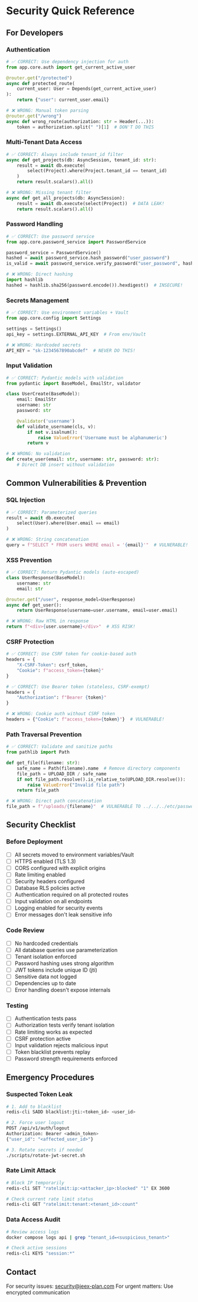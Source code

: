 # Security Quick Reference

## For Developers

### Authentication

```python
# ✅ CORRECT: Use dependency injection for auth
from app.core.auth import get_current_active_user

@router.get("/protected")
async def protected_route(
    current_user: User = Depends(get_current_active_user)
):
    return {"user": current_user.email}

# ❌ WRONG: Manual token parsing
@router.get("/wrong")
async def wrong_route(authorization: str = Header(...)):
    token = authorization.split(" ")[1]  # DON'T DO THIS
```

### Multi-Tenant Data Access

```python
# ✅ CORRECT: Always include tenant_id filter
async def get_projects(db: AsyncSession, tenant_id: str):
    result = await db.execute(
        select(Project).where(Project.tenant_id == tenant_id)
    )
    return result.scalars().all()

# ❌ WRONG: Missing tenant filter
async def get_all_projects(db: AsyncSession):
    result = await db.execute(select(Project))  # DATA LEAK!
    return result.scalars().all()
```

### Password Handling

```python
# ✅ CORRECT: Use password service
from app.core.password_service import PasswordService

password_service = PasswordService()
hashed = await password_service.hash_password("user_password")
is_valid = await password_service.verify_password("user_password", hashed)

# ❌ WRONG: Direct hashing
import hashlib
hashed = hashlib.sha256(password.encode()).hexdigest()  # INSECURE!
```

### Secrets Management

```python
# ✅ CORRECT: Use environment variables + Vault
from app.core.config import Settings

settings = Settings()
api_key = settings.EXTERNAL_API_KEY  # From env/Vault

# ❌ WRONG: Hardcoded secrets
API_KEY = "sk-1234567890abcdef"  # NEVER DO THIS!
```

### Input Validation

```python
# ✅ CORRECT: Pydantic models with validation
from pydantic import BaseModel, EmailStr, validator

class UserCreate(BaseModel):
    email: EmailStr
    username: str
    password: str

    @validator('username')
    def validate_username(cls, v):
        if not v.isalnum():
            raise ValueError('Username must be alphanumeric')
        return v

# ❌ WRONG: No validation
def create_user(email: str, username: str, password: str):
    # Direct DB insert without validation
```

## Common Vulnerabilities & Prevention

### SQL Injection

```python
# ✅ CORRECT: Parameterized queries
result = await db.execute(
    select(User).where(User.email == email)
)

# ❌ WRONG: String concatenation
query = f"SELECT * FROM users WHERE email = '{email}'"  # VULNERABLE!
```

### XSS Prevention

```python
# ✅ CORRECT: Return Pydantic models (auto-escaped)
class UserResponse(BaseModel):
    username: str
    email: str

@router.get("/user", response_model=UserResponse)
async def get_user():
    return UserResponse(username=user.username, email=user.email)

# ❌ WRONG: Raw HTML in response
return f"<div>{user.username}</div>"  # XSS RISK!
```

### CSRF Protection

```python
# ✅ CORRECT: Use CSRF token for cookie-based auth
headers = {
    "X-CSRF-Token": csrf_token,
    "Cookie": f"access_token={token}"
}

# ✅ CORRECT: Use Bearer token (stateless, CSRF-exempt)
headers = {
    "Authorization": f"Bearer {token}"
}

# ❌ WRONG: Cookie auth without CSRF token
headers = {"Cookie": f"access_token={token}"}  # VULNERABLE!
```

### Path Traversal Prevention

```python
# ✅ CORRECT: Validate and sanitize paths
from pathlib import Path

def get_file(filename: str):
    safe_name = Path(filename).name  # Remove directory components
    file_path = UPLOAD_DIR / safe_name
    if not file_path.resolve().is_relative_to(UPLOAD_DIR.resolve()):
        raise ValueError("Invalid file path")
    return file_path

# ❌ WRONG: Direct path concatenation
file_path = f"/uploads/{filename}"  # VULNERABLE TO ../../../etc/passwd
```

## Security Checklist

### Before Deployment

- [ ] All secrets moved to environment variables/Vault
- [ ] HTTPS enabled (TLS 1.3)
- [ ] CORS configured with explicit origins
- [ ] Rate limiting enabled
- [ ] Security headers configured
- [ ] Database RLS policies active
- [ ] Authentication required on all protected routes
- [ ] Input validation on all endpoints
- [ ] Logging enabled for security events
- [ ] Error messages don't leak sensitive info

### Code Review

- [ ] No hardcoded credentials
- [ ] All database queries use parameterization
- [ ] Tenant isolation enforced
- [ ] Password hashing uses strong algorithm
- [ ] JWT tokens include unique ID (jti)
- [ ] Sensitive data not logged
- [ ] Dependencies up to date
- [ ] Error handling doesn't expose internals

### Testing

- [ ] Authentication tests pass
- [ ] Authorization tests verify tenant isolation
- [ ] Rate limiting works as expected
- [ ] CSRF protection active
- [ ] Input validation rejects malicious input
- [ ] Token blacklist prevents replay
- [ ] Password strength requirements enforced

## Emergency Procedures

### Suspected Token Leak

```bash
# 1. Add to blacklist
redis-cli SADD blacklist:jti:<token_id> <user_id>

# 2. Force user logout
POST /api/v1/auth/logout
Authorization: Bearer <admin_token>
{"user_id": "<affected_user_id>"}

# 3. Rotate secrets if needed
./scripts/rotate-jwt-secret.sh
```

### Rate Limit Attack

```bash
# Block IP temporarily
redis-cli SET "ratelimit:ip:<attacker_ip>:blocked" "1" EX 3600

# Check current rate limit status
redis-cli GET "ratelimit:tenant:<tenant_id>:count"
```

### Data Access Audit

```bash
# Review access logs
docker compose logs api | grep "tenant_id=<suspicious_tenant>"

# Check active sessions
redis-cli KEYS "session:*"
```

## Contact

For security issues: <security@jeex-plan.com>
For urgent matters: Use encrypted communication
